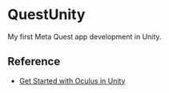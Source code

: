 # QuestUnity
My first Meta Quest app development in Unity.

## Reference
- [Get Started with Oculus in Unity](https://developer.oculus.com/documentation/unity/unity-gs-overview/)
